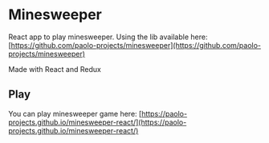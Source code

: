 # Minesweeper

React app to play minesweeper. Using the lib available here: [https://github.com/paolo-projects/minesweeper](https://github.com/paolo-projects/minesweeper)

Made with React and Redux

## Play

You can play minesweeper game here: [https://paolo-projects.github.io/minesweeper-react/](https://paolo-projects.github.io/minesweeper-react/)
